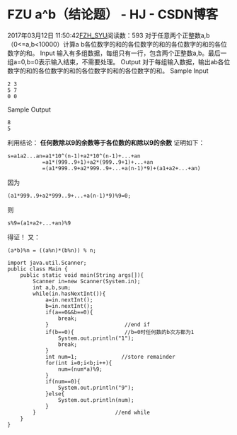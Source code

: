 # FZU  a^b（结论题） - HJ - CSDN博客
2017年03月12日 11:50:42[FZH_SYU](https://me.csdn.net/feizaoSYUACM)阅读数：593
对于任意两个正整数a,b（0<=a,b<10000）计算a b各位数字的和的各位数字的和的各位数字的和的各位数字的和。 
Input 
    输入有多组数据，每组只有一行，包含两个正整数a,b。最后一组a=0,b=0表示输入结束，不需要处理。 
Output 
    对于每组输入数据，输出ab各位数字的和的各位数字的和的各位数字的和的各位数字的和。 
Sample Input
```
2 3
5 7
0 0
```
Sample Output
```
8
5
```
利用结论： 
**任何数除以9的余数等于各位数的和除以9的余数**
证明如下：
```
s=a1a2...an=a1*10^(n-1)+a2*10^(n-1)+...+an
           =a1*(999..9+1)+a2*(999..9+1)+...+an
           =(a1*999..9+a2*999..9+...+a(n-1)*9)+(a1+a2+...+an)
```
因为 
```
(a1*999..9+a2*999..9+...+a(n-1)*9)%9=0;
```
则
```
s%9=(a1+a2+...+an)%9
```
得证！
又：
```
(a*b)%n = ((a%n)*(b%n)) % n;
```
```
import java.util.Scanner;
public class Main {
    public static void main(String args[]){
        Scanner in=new Scanner(System.in);
        int a,b,sum;
        while(in.hasNextInt()){
            a=in.nextInt();
            b=in.nextInt();
            if(a==0&&b==0){
                break;
            }                        //end if
            if(b==0){                //b=0时任何数的b次方都为1 
                System.out.println("1");
                break;
            }
            int num=1;              //store remainder
            for(int i=0;i<b;i++){
                num=(num*a)%9;  
            }
            if(num==0){
                System.out.println("9");
            }else{
                System.out.println(num);
            }
        }                         //end while
    }
}
```
